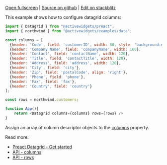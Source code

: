 
[Open fullscreen](https://preact.activewidgets.com/columns/) | [Source on github](https://github.com/activewidgets/preact/tree/master/examples/columns) | [Edit on stackblitz](https://stackblitz.com/github/activewidgets/preact/tree/master/examples/columns?file=src/index.jsx)

This example shows how to configure datagrid columns:

```js
import { Datagrid } from "@activewidgets/preact";
import { northwind } from "@activewidgets/examples/data";

const columns = [
  {header: 'Code', field: 'customerID', width: 80, style: 'background:#def', fixed: true},
  {header: 'Company Name', field: 'companyName', width: 160},
  {header: 'Contact', field: 'contactName', width: 120},
  {header: 'Title', field: 'contactTitle', width: 120},
  {header: 'Address', field: 'address', width: 120},
  {header: 'City', field: 'city'},
  {header: 'Zip', field: 'postalCode', align: 'right'},
  {header: 'Phone', field: 'phone'},
  {header: 'Fax', field: 'fax'},
  {header: 'Country', field: 'country'}
];

const rows = northwind.customers;

function App(){
    return <Datagrid columns={columns} rows={rows} />
}
```

Assign an array of column descriptor objects to the [columns](https://activewidgets.com/api/datagrid/columns/) property.

Read more:

- [Preact Datagrid - Get started](https://activewidgets.com/guide/env/preact/#data-properties)
- [API - columns](https://activewidgets.com/api/datagrid/columns/)
- [API - rows](https://activewidgets.com/api/datagrid/rows/)